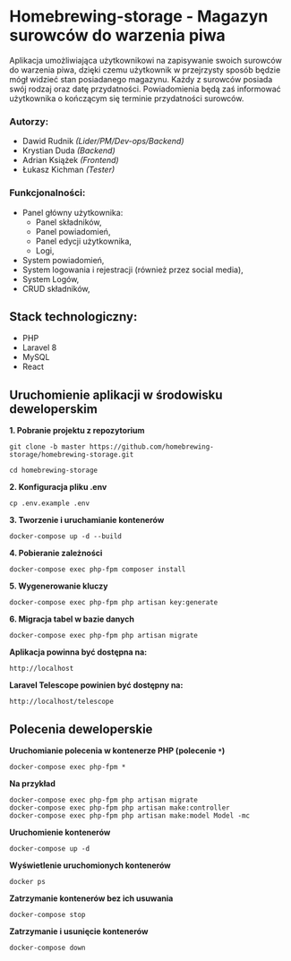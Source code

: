 # Homebrewing-storage - Magazyn surowców do warzenia piwa

Aplikacja umożliwiająca użytkownikowi na zapisywanie swoich surowców do warzenia piwa, dzięki czemu użytkownik w przejrzysty sposób będzie mógł widzieć stan posiadanego magazynu. Każdy z surowców posiada swój rodzaj oraz datę przydatności. Powiadomienia będą zaś informować użytkownika o kończącym się terminie przydatności surowców.

### Autorzy:
*   Dawid Rudnik *(Lider/PM/Dev-ops/Backend)*
*   Krystian Duda *(Backend)*
*   Adrian Książek *(Frontend)*
*   Łukasz Kichman *(Tester)*

### Funkcjonalności:
*   Panel główny użytkownika:
    *   Panel składników,
    *   Panel powiadomień,
    *   Panel edycji użytkownika,
    *   Logi,
*   System powiadomień,
*   System logowania i rejestracji (również przez social media),
*   System Logów,
*   CRUD składników,

## Stack technologiczny:
*   PHP
*   Laravel 8
*   MySQL
*   React

## Uruchomienie aplikacji w środowisku deweloperskim
**1. Pobranie projektu z repozytorium**
```
git clone -b master https://github.com/homebrewing-storage/homebrewing-storage.git
```
```
cd homebrewing-storage
```

**2. Konfiguracja pliku .env**
```
cp .env.example .env
```

**3. Tworzenie i uruchamianie kontenerów**
```
docker-compose up -d --build
```

**4. Pobieranie zależności**
```
docker-compose exec php-fpm composer install
```

**5. Wygenerowanie kluczy**
```
docker-compose exec php-fpm php artisan key:generate
```

**6. Migracja tabel w bazie danych**
```
docker-compose exec php-fpm php artisan migrate 
```

**Aplikacja powinna być dostępna na:**
```
http://localhost
```

**Laravel Telescope powinien być dostępny na:**
```
http://localhost/telescope
```

## Polecenia deweloperskie
**Uruchomianie polecenia w kontenerze PHP (polecenie `*`)**
```
docker-compose exec php-fpm *
```
**Na przykład**
```
docker-compose exec php-fpm php artisan migrate 
docker-compose exec php-fpm php artisan make:controller 
docker-compose exec php-fpm php artisan make:model Model -mc 
```

**Uruchomienie kontenerów**
```
docker-compose up -d
```

**Wyświetlenie uruchomionych kontenerów**
```
docker ps
```

**Zatrzymanie kontenerów bez ich usuwania**
```
docker-compose stop
```

**Zatrzymanie i usunięcie kontenerów**
```
docker-compose down
```
